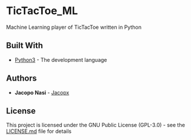 # TicTacToe_ML
Machine Learning player of TicTacToe written in Python

## Built With

* [Python3](https://www.python.org/download/releases/3.0/?) - The development language

## Authors
* **Jacopo Nasi** - [Jacopx](https://github.com/Jacopx)

## License

This project is licensed under the GNU Public License (GPL-3.0) - see the [LICENSE.md](LICENSE.md) file for details
